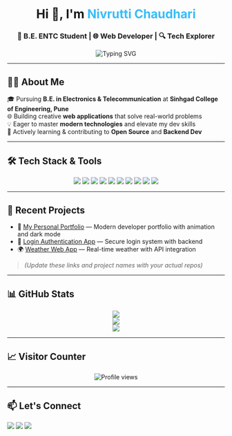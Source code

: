 <h1 align="center">Hi 👋, I'm <span style="color:#38bdf8">Nivrutti Chaudhari</span></h1>
<h3 align="center">🚀 B.E. ENTC Student | 🌐 Web Developer | 🔍 Tech Explorer</h3>

<p align="center">
  <img src="https://readme-typing-svg.herokuapp.com?font=Fira+Code&duration=2500&pause=1000&color=22D3EE&center=true&vCenter=true&width=435&lines=Passionate+Web+Developer;Exploring+Modern+Technologies;Electronics+%26+Telecom+Engineering+Student" alt="Typing SVG" />
</p>

---

## 👨‍🎓 About Me  
🎓 Pursuing **B.E. in Electronics & Telecommunication** at **Sinhgad College of Engineering, Pune**  
🌐 Building creative **web applications** that solve real-world problems  
💡 Eager to master **modern technologies** and elevate my dev skills  
🌱 Actively learning & contributing to **Open Source** and **Backend Dev**

---

## 🛠️ Tech Stack & Tools

<p align="center">
  <img src="https://img.shields.io/badge/C++-00599C?style=for-the-badge&logo=c%2B%2B&logoColor=white"/>
  <img src="https://img.shields.io/badge/Java-ED8B00?style=for-the-badge&logo=java&logoColor=white"/>
  <img src="https://img.shields.io/badge/Python-14354C?style=for-the-badge&logo=python&logoColor=white"/>
  <img src="https://img.shields.io/badge/MySQL-00f?style=for-the-badge&logo=mysql&logoColor=white"/>
  <img src="https://img.shields.io/badge/HTML5-E34F26?style=for-the-badge&logo=html5&logoColor=white"/>
  <img src="https://img.shields.io/badge/CSS3-1572B6?style=for-the-badge&logo=css3&logoColor=white"/>
  <img src="https://img.shields.io/badge/JavaScript-F7DF1E?style=for-the-badge&logo=javascript&logoColor=black"/>
  <img src="https://img.shields.io/badge/React-61DAFB?style=for-the-badge&logo=react&logoColor=black"/>
  <img src="https://img.shields.io/badge/Git-F05032?style=for-the-badge&logo=git&logoColor=white"/>
  <img src="https://img.shields.io/badge/GitHub-121011?style=for-the-badge&logo=github&logoColor=white"/>
</p>

---

## 📁 Recent Projects

- 🚀 [My Personal Portfolio](https://github.com/nivruttichaudhari/my-portfolio) — Modern developer portfolio with animation and dark mode  
- 🔐 [Login Authentication App](https://github.com/nivruttichaudhari/login-auth-app) — Secure login system with backend  
- 🌍 [Weather Web App](https://github.com/nivruttichaudhari/weather-app) — Real-time weather with API integration  

> *(Update these links and project names with your actual repos)*

---

## 📊 GitHub Stats

<p align="center">
  <img src="https://github-readme-stats.vercel.app/api?username=nivruttichaudhari&show_icons=true&theme=tokyonight&hide_border=true" />
  <br/>
  <img src="https://github-readme-streak-stats.herokuapp.com/?user=nivruttichaudhari&theme=tokyonight&hide_border=true" />
  <br/>
  <img src="https://github-readme-stats.vercel.app/api/top-langs/?username=nivruttichaudhari&layout=compact&theme=tokyonight&hide_border=true" />
</p>

---

## 📈 Visitor Counter

<p align="center">
  <img src="https://komarev.com/ghpvc/?username=nivruttichaudhari&label=Profile+Views&color=0e75b6&style=flat" alt="Profile views" />
</p>

---

## 📫 Let's Connect

<p align="left">
  <a href="mailto:chaudharinivrutti@gmail.com"><img src="https://img.shields.io/badge/Gmail-D14836?style=for-the-badge&logo=gmail&logoColor=white" /></a>
  <a href="https://www.linkedin.com/in/nivruttichaudhari/"><img src="https://img.shields.io/badge/LinkedIn-0077B5?style=for-the-badge&logo=linkedin&logoColor=white" /></a>
  <a href="https://github.com/nivruttichaudhari"><img src="https://img.shields.io/badge/GitHub-181717?style=for-the-badge&logo=github&logoColor=white" /></a>
</p>
